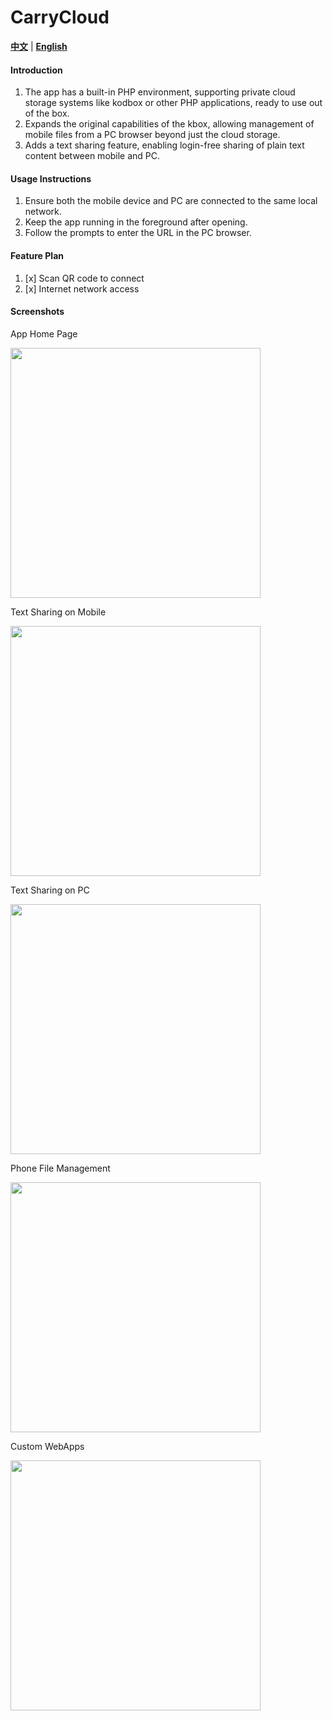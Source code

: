 # CarryCloud
[**中文**](README.zh.md) | [**English**](README.md)

#### Introduction
1.  The app has a built-in PHP environment, supporting private cloud storage systems like kodbox or other PHP applications, ready to use out of the box.
2.  Expands the original capabilities of the kbox, allowing management of mobile files from a PC browser beyond just the cloud storage.
3.  Adds a text sharing feature, enabling login-free sharing of plain text content between mobile and PC.

#### Usage Instructions
1.  Ensure both the mobile device and PC are connected to the same local network.
2.  Keep the app running in the foreground after opening.
3.  Follow the prompts to enter the URL in the PC browser.

#### Feature Plan
1. [x]  Scan QR code to connect
2. [x]  Internet network access

#### Screenshots
<p>
App Home Page
<p></p>
<img src="screenshots/client-home-en.jpg" width="400" />
</p>
<p>
Text Sharing on Mobile
<p></p>
<img src="screenshots/client-textshare-en.jpg" width="400" />
</p>
<p>
Text Sharing on PC
<p></p>
<img src="screenshots/textshare-en.png" width="400" />
</p>
<p>
Phone File Management
<p></p>
<img src="screenshots/phonefiles-en.png" width="400" />
</p>
<p>
Custom WebApps
<p></p>
<img src="screenshots/webapp-en.png" width="400" />
</p>
